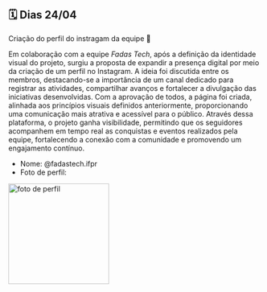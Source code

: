 ## 🗓️ Dias 24/04

Criação do perfil do instragam da equipe 📸

Em colaboração com a equipe *Fadas Tech*, após a definição da identidade visual do projeto, surgiu a proposta de expandir a presença
digital por meio da criação de um perfil no Instagram. A ideia foi discutida entre os membros, destacando-se a 
importância de um canal dedicado para registrar as atividades, compartilhar avanços e fortalecer a divulgação das iniciativas desenvolvidas.
Com a aprovação de todos, a página foi criada, alinhada aos princípios visuais definidos anteriormente, proporcionando uma comunicação 
mais atrativa e acessível para o público. Através dessa plataforma, o projeto ganha visibilidade, permitindo que os seguidores acompanhem em 
tempo real as conquistas e eventos realizados pela equipe, fortalecendo a conexão com a comunidade e promovendo um engajamento contínuo.

- Nome: @fadastech.ifpr
- Foto de perfil: 
<img src="https://github.com/user-attachments/assets/d1f4d377-5655-48e3-af07-d32289c4d1a1" alt="foto de perfil" width="200">



